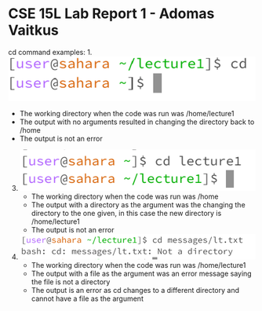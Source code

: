 # CSE 15L Lab Report 1 - Adomas Vaitkus
cd command examples:
1.
   ![Image](Lab1SS1.png)
   * The working directory when the code was run was /home/lecture1
   * The output with no arguments resulted in changing the directory back to /home
   * The output is not an error
3.
   ![Image](Lab1SS2.png)
   * The working directory when the code was run was /home
   * The output with a directory as the argument was the changing the directory to the one given, in this case the new directory is /home/lecture1
   * The output is not an error
4.
   ![Image](Lab1SS3.png)
   * The working directory when the code was run was /home/lecture1
   * The output with a file as the argument was an error message saying the file is not a directory
   * The output is an error as cd changes to a different directory and cannot have a file as the argument
